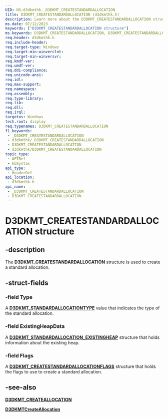 ```yaml
---
UID: NS:d3dkmthk._D3DKMT_CREATESTANDARDALLOCATION
title: D3DKMT_CREATESTANDARDALLOCATION (d3dkmthk.h)
description: Learn more about the D3DKMT_CREATESTANDARDALLOCATION structure.
ms.date: 07/12/2023
keywords: ["D3DKMT_CREATESTANDARDALLOCATION structure"]
ms.keywords: D3DKMT_CREATESTANDARDALLOCATION, D3DKMT_CREATESTANDARDALLOCATION structure [Display Devices], _D3DKMT_CREATESTANDARDALLOCATION, d3dkmthk/D3DKMT_CREATESTANDARDALLOCATION, display.d3dkmt-createstandardallocation
req.header: d3dkmthk.h
req.include-header: 
req.target-type: Windows
req.target-min-winverclnt: 
req.target-min-winversvr: 
req.kmdf-ver: 
req.umdf-ver: 
req.ddi-compliance: 
req.unicode-ansi: 
req.idl: 
req.max-support: 
req.namespace: 
req.assembly: 
req.type-library: 
req.lib: 
req.dll: 
req.irql: 
targetos: Windows
tech.root: display
req.typenames: D3DKMT_CREATESTANDARDALLOCATION
f1_keywords:
 - _D3DKMT_CREATESTANDARDALLOCATION
 - d3dkmthk/_D3DKMT_CREATESTANDARDALLOCATION
 - D3DKMT_CREATESTANDARDALLOCATION
 - d3dkmthk/D3DKMT_CREATESTANDARDALLOCATION
topic_type:
 - APIRef
 - kbSyntax
api_type:
 - HeaderDef
api_location:
 - d3dkmthk.h
api_name:
 - _D3DKMT_CREATESTANDARDALLOCATION
 - D3DKMT_CREATESTANDARDALLOCATION
---
```


# D3DKMT_CREATESTANDARDALLOCATION structure

## -description

The **D3DKMT_CREATESTANDARDALLOCATION** structure is used to create a standard allocation.

## -struct-fields

### -field Type

A [**D3DKMT_STANDARDALLOCATIONTYPE**](ne-d3dkmthk-_d3dkmt_standardallocationtype.md) value that indicates the type of the standard allocation.

### -field ExistingHeapData

A [**D3DKMT_STANDARDALLOCATION_EXISTINGHEAP**](ns-d3dkmthk-_d3dkmt_standardallocation_existingheap.md) structure that holds information about the existing heap.

### -field Flags

A [**D3DKMT_CREATESTANDARDALLOCATIONFLAGS**](ns-d3dkmthk-_d3dkmt_createstandardallocationflags.md) structure that holds the flags to use to create a standard allocation.

## -see-also

[**D3DKMT_CREATEALLOCATION**](ns-d3dkmthk-_d3dkmt_createallocation.md)

[**D3DKMTCreateAllocation**](nf-d3dkmthk-d3dkmtcreateallocation.md)
